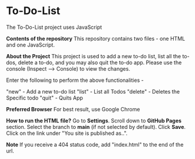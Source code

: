 # To-Do-List
The To-Do-List project uses JavaScript

**Contents of the repository**
This repository contains two files - one HTML and one JavaScript.

**About the Project**
This project is used to add a new to-do list, list all the to-dos, delete a to-do, and you may also quit the to-do app. Please use the console (Inspect --> Console) to view the changes. 

Enter the following to perform the above functionalities - 

"new" - Add a new to-do list
"list" - List all Todos
"delete" - Deletes the Specific todo
"quit" - Quits App

**Preferred Browser**
For best result, use Google Chrome

**How to run the HTML file?** 
Go to **Settings**. Scroll down to **GitHub Pages** section. Select the branch to **main** (if not selected by default). Click **Save**. Click on the link under "You site is published as..".

**Note** 
If you receive a 404 status code, add "index.html" to the end of the url. 

